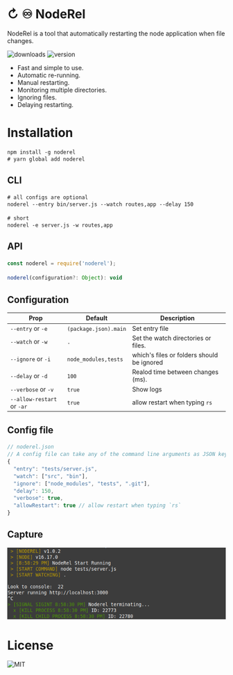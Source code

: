 # ↻ ♾️ NodeRel
NodeRel is a tool that automatically restarting the node application when file changes.

![downloads](https://badgen.net/npm/dt/noderel) ![version](http://img.shields.io/npm/v/noderel.svg?style=flat-square)

- Fast and simple to use.
- Automatic re-running.
- Manual restarting.
- Monitoring multiple directories.
- Ignoring files.
- Delaying restarting.

# Installation
```shell
npm install -g noderel 
# yarn global add noderel
```

## CLI
```shell
# all configs are optional 
noderel --entry bin/server.js --watch routes,app --delay 150

# short
noderel -e server.js -w routes,app
```

## API
```js
const noderel = require('noderel');

noderel(configuration?: Object): void
```

## Configuration

| Prop                       | Default                          | Description                                 |
|----------------------------|----------------------------------|---------------------------------------------|
|`--entry`         or `-e`   | `(package.json).main`            | Set entry file                              |
|`--watch`         or `-w`   | `.`                              | Set the watch directories or files.         |
|`--ignore`        or `-i`   | `node_modules,tests`             | which\'s files or folders should be ignored |
|`--delay`         or `-d`   | `100`                            | Realod time between changes (ms).           |
|`--verbose`       or `-v`   | `true`                           | Show logs                                   |
|`--allow-restart` or `-ar`  | `true`                           | allow restart when typing `rs`              |

## Config file
```js
// noderel.json
// A config file can take any of the command line arguments as JSON key values, for example:
{
  "entry": "tests/server.js",
  "watch": ["src", "bin"],
  "ignore": ["node_modules", "tests", ".git"],
  "delay": 150,
  "verbose": true,
  "allowRestart": true // allow restart when typing `rs`
}
```

## Capture
![Capture](capture.png)

# License
![MIT](https://badgen.net/npm/license/noderel)
